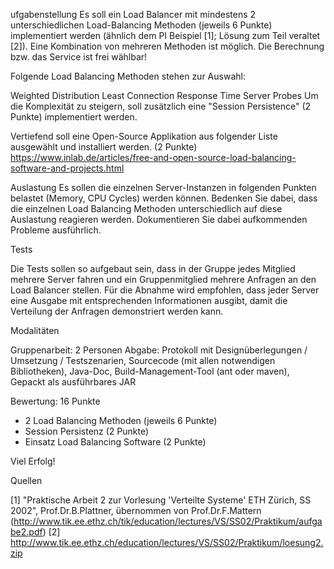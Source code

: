 ufgabenstellung
Es soll ein Load Balancer mit mindestens 2 unterschiedlichen Load-Balancing Methoden (jeweils 6 Punkte) implementiert werden (ähnlich dem PI Beispiel [1]; Lösung zum Teil veraltet [2]). Eine Kombination von mehreren Methoden ist möglich. Die Berechnung bzw. das Service ist frei wählbar!

Folgende Load Balancing Methoden stehen zur Auswahl:

Weighted Distribution
Least Connection
Response Time
Server Probes
Um die Komplexität zu steigern, soll zusätzlich eine "Session Persistence" (2 Punkte) implementiert werden.

Vertiefend soll eine Open-Source Applikation aus folgender Liste ausgewählt und installiert werden. (2 Punkte)
https://www.inlab.de/articles/free-and-open-source-load-balancing-software-and-projects.html

Auslastung
Es sollen die einzelnen Server-Instanzen in folgenden Punkten belastet (Memory, CPU Cycles) werden können.
Bedenken Sie dabei, dass die einzelnen Load Balancing Methoden unterschiedlich auf diese Auslastung reagieren werden. Dokumentieren Sie dabei aufkommenden Probleme ausführlich.

Tests

Die Tests sollen so aufgebaut sein, dass in der Gruppe jedes Mitglied mehrere Server fahren und ein Gruppenmitglied mehrere Anfragen an den Load Balancer stellen. Für die Abnahme wird empfohlen, dass jeder Server eine Ausgabe mit entsprechenden Informationen ausgibt, damit die Verteilung der Anfragen demonstriert werden kann.


Modalitäten

Gruppenarbeit: 2 Personen
Abgabe: Protokoll mit Designüberlegungen / Umsetzung / Testszenarien, Sourcecode (mit allen notwendigen Bibliotheken), Java-Doc, Build-Management-Tool (ant oder maven), Gepackt als ausführbares JAR

Bewertung: 16 Punkte
- 2 Load Balancing Methoden (jeweils 6 Punkte)
- Session Persistenz (2 Punkte)
- Einsatz Load Balancing Software (2 Punkte)



Viel Erfolg!


Quellen

[1] "Praktische Arbeit 2 zur Vorlesung 'Verteilte Systeme' ETH Zürich, SS 2002", Prof.Dr.B.Plattner, übernommen von Prof.Dr.F.Mattern (http://www.tik.ee.ethz.ch/tik/education/lectures/VS/SS02/Praktikum/aufgabe2.pdf)
[2] http://www.tik.ee.ethz.ch/education/lectures/VS/SS02/Praktikum/loesung2.zip
